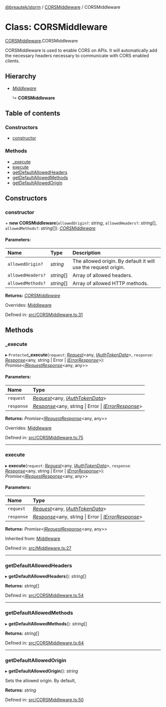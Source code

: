 [@breautek/storm](../README.md) / [CORSMiddleware](../modules/corsmiddleware.md) / CORSMiddleware

# Class: CORSMiddleware

[CORSMiddleware](../modules/corsmiddleware.md).CORSMiddleware

CORSMiddleware is used to enable CORS on APIs.
It will automatically add the necessary headers necessary to
communicate with CORS enabled clients.

## Hierarchy

* [*Middleware*](middleware.middleware-1.md)

  ↳ **CORSMiddleware**

## Table of contents

### Constructors

- [constructor](corsmiddleware.corsmiddleware-1.md#constructor)

### Methods

- [\_execute](corsmiddleware.corsmiddleware-1.md#_execute)
- [execute](corsmiddleware.corsmiddleware-1.md#execute)
- [getDefaultAllowedHeaders](corsmiddleware.corsmiddleware-1.md#getdefaultallowedheaders)
- [getDefaultAllowedMethods](corsmiddleware.corsmiddleware-1.md#getdefaultallowedmethods)
- [getDefaultAllowedOrigin](corsmiddleware.corsmiddleware-1.md#getdefaultallowedorigin)

## Constructors

### constructor

\+ **new CORSMiddleware**(`allowedOrigin?`: *string*, `allowedHeaders?`: *string*[], `allowedMethods?`: *string*[]): [*CORSMiddleware*](corsmiddleware.corsmiddleware-1.md)

#### Parameters:

| Name | Type | Description |
| :------ | :------ | :------ |
| `allowedOrigin?` | *string* | The allowed origin. By default it will use the request origin. |
| `allowedHeaders?` | *string*[] | Array of allowed headers. |
| `allowedMethods?` | *string*[] | Array of allowed HTTP methods. |

**Returns:** [*CORSMiddleware*](corsmiddleware.corsmiddleware-1.md)

Overrides: [Middleware](middleware.middleware-1.md)

Defined in: [src/CORSMiddleware.ts:31](https://github.com/breautek/storm/blob/2614a1c/src/CORSMiddleware.ts#L31)

## Methods

### \_execute

▸ `Protected`**_execute**(`request`: [*Request*](request.request-1.md)<any, [*IAuthTokenData*](../interfaces/iauthtokendata.iauthtokendata-1.md)\>, `response`: [*Response*](response.response-1.md)<any, string \| Error \| [*IErrorResponse*](../interfaces/stormerror.ierrorresponse.md)\>): *Promise*<[*IRequestResponse*](../interfaces/irequestresponse.irequestresponse-1.md)<any, any\>\>

#### Parameters:

| Name | Type |
| :------ | :------ |
| `request` | [*Request*](request.request-1.md)<any, [*IAuthTokenData*](../interfaces/iauthtokendata.iauthtokendata-1.md)\> |
| `response` | [*Response*](response.response-1.md)<any, string \| Error \| [*IErrorResponse*](../interfaces/stormerror.ierrorresponse.md)\> |

**Returns:** *Promise*<[*IRequestResponse*](../interfaces/irequestresponse.irequestresponse-1.md)<any, any\>\>

Overrides: [Middleware](middleware.middleware-1.md)

Defined in: [src/CORSMiddleware.ts:75](https://github.com/breautek/storm/blob/2614a1c/src/CORSMiddleware.ts#L75)

___

### execute

▸ **execute**(`request`: [*Request*](request.request-1.md)<any, [*IAuthTokenData*](../interfaces/iauthtokendata.iauthtokendata-1.md)\>, `response`: [*Response*](response.response-1.md)<any, string \| Error \| [*IErrorResponse*](../interfaces/stormerror.ierrorresponse.md)\>): *Promise*<[*IRequestResponse*](../interfaces/irequestresponse.irequestresponse-1.md)<any, any\>\>

#### Parameters:

| Name | Type |
| :------ | :------ |
| `request` | [*Request*](request.request-1.md)<any, [*IAuthTokenData*](../interfaces/iauthtokendata.iauthtokendata-1.md)\> |
| `response` | [*Response*](response.response-1.md)<any, string \| Error \| [*IErrorResponse*](../interfaces/stormerror.ierrorresponse.md)\> |

**Returns:** *Promise*<[*IRequestResponse*](../interfaces/irequestresponse.irequestresponse-1.md)<any, any\>\>

Inherited from: [Middleware](middleware.middleware-1.md)

Defined in: [src/Middleware.ts:27](https://github.com/breautek/storm/blob/2614a1c/src/Middleware.ts#L27)

___

### getDefaultAllowedHeaders

▸ **getDefaultAllowedHeaders**(): *string*[]

**Returns:** *string*[]

Defined in: [src/CORSMiddleware.ts:54](https://github.com/breautek/storm/blob/2614a1c/src/CORSMiddleware.ts#L54)

___

### getDefaultAllowedMethods

▸ **getDefaultAllowedMethods**(): *string*[]

**Returns:** *string*[]

Defined in: [src/CORSMiddleware.ts:64](https://github.com/breautek/storm/blob/2614a1c/src/CORSMiddleware.ts#L64)

___

### getDefaultAllowedOrigin

▸ **getDefaultAllowedOrigin**(): *string*

Sets the allowed origin. By default,

**Returns:** *string*

Defined in: [src/CORSMiddleware.ts:50](https://github.com/breautek/storm/blob/2614a1c/src/CORSMiddleware.ts#L50)
